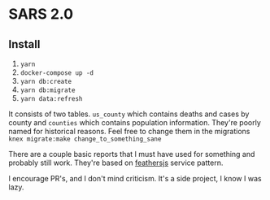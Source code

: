 # SARS 2.0

## Install
1. `yarn`
2. `docker-compose up -d`
3. `yarn db:create`
4. `yarn db:migrate`
5. `yarn data:refresh`


It consists of two tables. `us_county` which contains deaths and cases by county and `counties` which contains population information.
They're poorly named for historical reasons. Feel free to change them in the migrations `knex migrate:make change_to_something_sane`

There are a couple basic reports that I must have used for something and probably still work. They're based on [feathersjs](https://feathersjs.com) service pattern.

I encourage PR's, and I don't mind criticism. It's a side project, I know I was lazy.
